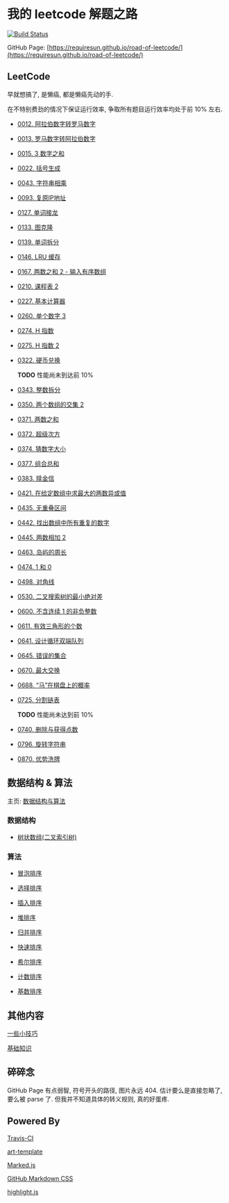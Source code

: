 我的 leetcode 解题之路
===

[![Build Status](https://travis-ci.org/RequireSun/road-of-leetcode.svg?branch=master)](https://travis-ci.org/RequireSun/road-of-leetcode)

GitHub Page: [https://requiresun.github.io/road-of-leetcode/](https://requiresun.github.io/road-of-leetcode/)

## LeetCode

早就想搞了, 是懒癌, 都是懒癌先动的手.

在不特别费劲的情况下保证运行效率, 争取所有题目运行效率均处于前 10% 左右.

+ [0012. 阿拉伯数字转罗马数字](0012.integer-to-roman)

+ [0013. 罗马数字转阿拉伯数字](0013.roman-to-integer)

+ [0015. 3 数字之和](0015.3-sum)

+ [0022. 括号生成](0022.generate-parentheses)

+ [0043. 字符串相乘](0043.multiply-strings)

+ [0093. 复原IP地址](0093.restore-ip-addresses)

+ [0127. 单词接龙](0127.word-ladder)

+ [0133. 图克隆](0133.clone-graph)

+ [0139. 单词拆分](0139.word-break)

+ [0146. LRU 缓存](0146.lru-cache)

+ [0167. 两数之和 2 - 输入有序数组](0167.two-sum-ii-input-array-is-sorted)

+ [0210. 课程表 2](0210.course-schedule-ii)

+ [0227. 基本计算器](0227.basic-calculator-ii)

+ [0260. 单个数字 3](0260.single-number-iii)

+ [0274. H 指数](0274.h-index)

+ [0275. H 指数 2](0275.h-index-ii)

+ [0322. 硬币兑换](0322.coin-change)

    __TODO__ 性能尚未到达前 10%

+ [0343. 整数拆分](0343.integer-break)

+ [0350. 两个数组的交集 2](0350.intersection-of-two-arrays-ii)

+ [0371. 两数之和](0371.sum-of-two-integers)

+ [0372. 超级次方](0372.super-pow)

+ [0374. 猜数字大小](0374.guess-number-higher-or-lower)

+ [0377. 组合总和](0377.combination-sum-iv)

+ [0383. 赎金信](0383.ransom-note)

+ [0421. 在给定数组中求最大的两数异或值](0421.maximum-xor-of-two-numbers-in-an-array)

+ [0435. 无重叠区间](0435.non-overlapping-intervals)

+ [0442. 找出数组中所有重复的数字](0442.find-all-duplicates-in-an-array)

+ [0445. 两数相加 2](0445.add-two-numbers-ii)

+ [0463. 岛屿的周长](0463.island-perimeter)

+ [0474. 1 和 0](0474.ones-and-zeroes)

+ [0498. 对角线](0498.diagonal-traverse)

+ [0530. 二叉搜索树的最小绝对差](0530.minimum-absolute-difference-in-bst)

+ [0600. 不含连续 1 的非负整数](0600.non-negative-integers-without-consecutive-ones)

+ [0611. 有效三角形的个数](0611.valid-triangle-number)

+ [0641. 设计循环双端队列](0641.design-circular-deque)

+ [0645. 错误的集合](0645.set-mismatch)

+ [0670. 最大交换](0670.maximum-swap)

+ [0688. “马”在棋盘上的概率](0668.knight-probability-in-chessboard)

+ [0725. 分割链表](0725.split-linked-list-in-parts)

    __TODO__ 性能尚未达到前 10%

+ [0740. 删除与获得点数](0740.delete-and-earn)

+ [0796. 旋转字符串](0796.rotate-string)

+ [0870. 优势洗牌](0870.advantage-shuffle)

## 数据结构 & 算法

主页: [数据结构与算法](./playground)

### 数据结构

+ [树状数组(二叉索引树)](playground/binary-indexed-tree)

### 算法

+ [冒泡排序](playground/bubble-sort)

+ [选择排序](playground/selection-sort)

+ [插入排序](playground/insertion-sort)

+ [堆排序](playground/heap-sort)

+ [归并排序](playground/merge-sort)

+ [快速排序](playground/quick-sort)

+ [希尔排序](playground/shell-sort)

+ [计数排序](playground/counting-sort)

+ [基数排序](playground/radix-sort)

## 其他内容

[一些小技巧](./TIPS)

[基础知识](./KNOWLEDGE)

## 碎碎念

GitHub Page 有点弱智, 符号开头的路径, 图片永远 404. 估计要么是直接忽略了, 要么被 parse 了. 但我并不知道具体的转义规则, 真的好蛋疼.

## Powered By

[Travis-CI](https://travis-ci.org/)

[art-template](https://aui.github.io/art-template/)

[Marked.js](https://marked.js.org/)

[GitHub Markdown CSS](https://sindresorhus.com/github-markdown-css/)

[highlight.js](https://highlightjs.org/)
